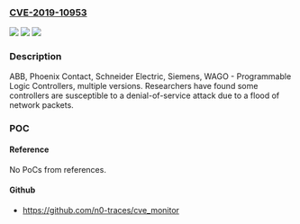 ### [CVE-2019-10953](https://cve.mitre.org/cgi-bin/cvename.cgi?name=CVE-2019-10953)
![](https://img.shields.io/static/v1?label=Product&message=ABB%2C%20Phoenix%20Contact%2C%20Schneider%20Electric%2C%20Siemens%2C%20WAGO%20-%20Programmable%20Logic%20Controllers&color=blue)
![](https://img.shields.io/static/v1?label=Version&message=n%2Fa&color=blue)
![](https://img.shields.io/static/v1?label=Vulnerability&message=UNCONTROLLED%20RESOURCE%20CONSUMPTION%20CWE-400&color=brighgreen)

### Description

ABB, Phoenix Contact, Schneider Electric, Siemens, WAGO - Programmable Logic Controllers, multiple versions. Researchers have found some controllers are susceptible to a denial-of-service attack due to a flood of network packets.

### POC

#### Reference
No PoCs from references.

#### Github
- https://github.com/n0-traces/cve_monitor

